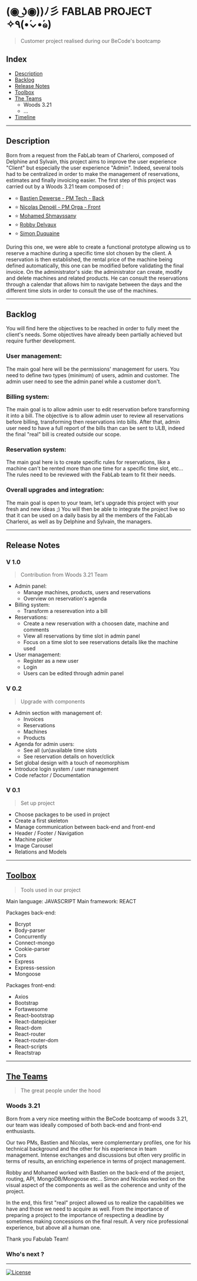 
# (◉ ͜ʖ◉))ﾉ彡 FABLAB PROJECT ✧٩(•́⌄•́๑)
>   Customer project realised during our BeCode's bootcamp


##  Index

-   [Description](#description)
-   [Backlog](#backlog)
-   [Release Notes](#release-notes)
-   [Toolbox](#toolbox)
-   [The Teams](#the-teams)
    -   Woods 3.21
    -   ...
-   [Timeline](#timeline)

---

## Description

Born from a request from the FabLab team of Charleroi, composed of Delphine and Sylvain, this project aims to improve the user experience "Client" but especially the user experience "Admin".
Indeed, several tools had to be centralized in order to make the management of reservations, estimates and finally invoicing easier.
The first step of this project was carried out by a Woods 3.21 team composed of :
- :star: [Bastien Dewerse - PM Tech - Back](https://github.com/DewerseB)
- :star: [Nicolas Denoël - PM Orga - Front](https://github.com/nicode-io)
- :star: [Mohamed Shmayssany](https://github.com/M-Shmayssany)
- :star: [Robby Delvaux](https://github.com/Delvaux1986)
- :star: [Simon Duquaine](https://github.com/simonduquaine)

During this one, we were able to create a functional prototype allowing us to reserve a machine during a specific time slot chosen by the client.
A reservation is then established, the rental price of the machine being defined automatically, this one can be modified before validating the final invoice.
On the administrator's side: the administrator can create, modify and delete machines and related products. 
He can consult the reservations through a calendar that allows him to navigate between the days and the different time slots in order to consult the use of the machines.

---

##  Backlog

You will find here the objectives to be reached in order to fully meet the client's needs. 
Some objectives have already been partially achieved but require further development.

### User management:     
The main goal here will be the permissions' management for users. You need to define two types (minimum) of users, admin and customer.
The admin user need to see the admin panel while a customer don't. 

### Billing system:      
The main goal is to allow admin user to edit reservation before transforming it into a bill. The objective is to allow admin user to review all reservations before billing, transforming then reservations into bills.
After that, admin user need to have a full report of the bills than can be sent to ULB, indeed the final "real" bill is created outside our scope. 

### Reservation system:  
The main goal here is to create specific rules for reservations, like a machine can't be rented more than one time for a specific time slot, etc...
The rules need to be reviewed with the FabLab team to fit their needs.

### Overall upgrades and integration:
The main goal is open to your team, let's upgrade this project with your fresh and new ideas ;)
You will then be able to integrate the project live so that it can be used on a daily basis by all the members of the FabLab Charleroi, as well as by Delphine and Sylvain, the managers.


---

##  Release Notes

### V 1.0
> Contribution from Woods 3.21 Team

-   Admin panel:
    -   Manage machines, products, users and reservations
    -   Overview on reservation's agenda
-   Billing system:
    -   Transform a reserevation into a bill
-   Reservations:
    -   Create a new reservation with a choosen date, machine and comments
    -   View all reservations by time slot in admin panel
    -   Focus on a time slot to see reservations details like the machine used
-   User management:
    -   Register as a new user
    -   Login 
    -   Users can be edited through admin panel

### V 0.2
>   Upgrade with components

-   Admin section with management of:
    -   Invoices 
    -   Reservations
    -   Machines
    -   Products
-   Agenda for admin users:
    -   See all (un)available time slots
    -   See reservation details on hover/click
-   Set global design with a touch of neomorphism
-   Introduce login system / user management
-   Code refactor / Documentation


### V 0.1
>   Set up project

-   Choose packages to be used in project
-   Create a first skeleton
-   Manage communication between back-end and front-end
-   Header / Footer / Navigation
-   Machine picker
-   Image Carousel
-   Relations and Models

---

##  [Toolbox](#toolbox)
>   Tools used in our project

Main language: JAVASCRIPT
Main framework: REACT 

Packages back-end:
-   Bcrypt 
-   Body-parser
-   Concurrently
-   Connect-mongo
-   Cookie-parser
-   Cors
-   Express
-   Express-session
-   Mongoose

Packages front-end:
-   Axios
-   Bootstrap
-   Fortawesome
-   React-bootstrap
-   React-datepicker
-   React-dom
-   React-router
-   React-router-dom
-   React-scripts
-   Reactstrap

---

##  [The Teams](#the-teams)
>   The great people under the hood

### Woods 3.21 
Born from a very nice meeting within the BeCode bootcamp of woods 3.21, our team was ideally composed of both back-end and front-end enthusiasts.

Our two PMs, Bastien and Nicolas, were complementary profiles, one for his technical background and the other for his experience in team management.
Intense exchanges and discussions but often very prolific in terms of results, an enriching experience in terms of project management.

Robby and Mohamed worked with Bastien on the back-end of the project, routing, API, MongoDB/Mongoose etc...
Simon and Nicolas worked on the visual aspect of the components as well as the coherence and unity of the project.

In the end, this first "real" project allowed us to realize the capabilities we have and those we need to acquire as well. From the importance of preparing a project to the importance of respecting a deadline by sometimes making concessions on the final result. A very nice professional experience, but above all a human one.

Thank you Fabulab Team!

### Who's next ?

---

[![License](http://img.shields.io/:license-mit-blue.svg?style=flat-square)](http://badges.mit-license.org)


